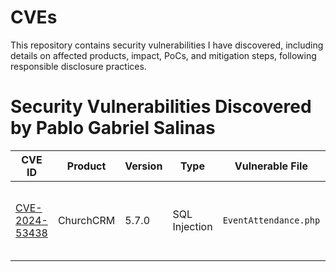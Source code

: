 # CVEs
This repository contains security vulnerabilities I have discovered, including details on affected products, impact, PoCs, and mitigation steps, following responsible disclosure practices.

# Security Vulnerabilities Discovered by Pablo Gabriel Salinas  

| CVE ID         | Product    | Version | Type           | Vulnerable File      | Parameter Affected | Impact                                | CVSS Score                                      | Mitigation                                    |
|---------------|-----------|---------|---------------|----------------------|--------------------|----------------------------------------|------------------------------------------------|-----------------------------------------------|
| [CVE-2024-53438](https://nvd.nist.gov/vuln/detail/CVE-2024-53438) | ChurchCRM | 5.7.0   | SQL Injection | `EventAttendance.php` | `Event`            | Allows execution of arbitrary SQL commands | **CVSS:3.1/AV:N/AC:L/PR:N/UI:N/S:U/C:H/I:H/A:H** 9.8 CRITICAL | Use prepared statements and parameterized queries |

